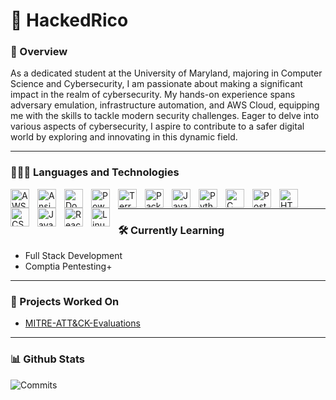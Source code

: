 # 👾 HackedRico 

### 🌌 Overview

  <p>
    As a dedicated student at the University of Maryland, majoring in Computer Science and Cybersecurity, I am passionate about making a significant impact in the realm of cybersecurity. 
    My hands-on experience spans adversary emulation, infrastructure automation, and AWS Cloud, equipping me with the skills to tackle modern security challenges. 
    Eager to delve into various aspects of cybersecurity, I aspire to contribute to a safer digital world by exploring and innovating in this dynamic field.
  </p>
  
---

### 👨🏽‍💻 Languages and Technologies

<img align="left" alt="AWS" width="30px" style="padding-right:10px;" src="https://cdn.jsdelivr.net/gh/devicons/devicon@latest/icons/amazonwebservices/amazonwebservices-original-wordmark.svg" />
<img align="left" alt="Ansible" width="30px" style="padding-right:10px;" src="https://cdn.jsdelivr.net/gh/devicons/devicon@latest/icons/ansible/ansible-original.svg" />
<img align="left" alt="Docker" width="30px" style="padding-right:10px;" src="https://cdn.jsdelivr.net/gh/devicons/devicon@latest/icons/docker/docker-original.svg" />
<img align="left" alt="Powershell" width="30px" style="padding-right:10px;" src="https://cdn.jsdelivr.net/gh/devicons/devicon@latest/icons/powershell/powershell-original.svg"  />
<img align="left" alt="Terraform" width="30px" style="padding-right:10px;" src="https://cdn.jsdelivr.net/gh/devicons/devicon@latest/icons/terraform/terraform-original.svg" />
<img align="left" alt="Packer" width="30px" style="padding-right:10px;" src="https://cdn.jsdelivr.net/gh/devicons/devicon@latest/icons/packer/packer-original-wordmark.svg" />
<img align="left" alt="Java" width="30px" style="padding-right:10px;" src="https://cdn.jsdelivr.net/gh/devicons/devicon/icons/java/java-original.svg"/>
<img align="left" alt="Python" width="30px" style="padding-right:10px;" src="https://cdn.jsdelivr.net/gh/devicons/devicon/icons/python/python-plain.svg" />
<img align="left" alt="C" width="30px" style="padding-right:10px;" src="https://cdn.jsdelivr.net/gh/devicons/devicon@latest/icons/c/c-original.svg" />
<img align="left" alt="PostgreSQL" width="30px" style="padding-right:10px;" src="https://cdn.jsdelivr.net/gh/devicons/devicon@latest/icons/postgresql/postgresql-original-wordmark.svg" />
<img align="left" alt="HTML" width="30px" style="padding-right:10px;" src="https://cdn.jsdelivr.net/gh/devicons/devicon/icons/html5/html5-plain.svg" />
<img align="left" alt="CSS" width="30px" style="padding-right:10px;" src="https://cdn.jsdelivr.net/gh/devicons/devicon/icons/css3/css3-plain.svg" />
<img align="left" alt="JavaScript" width="30px" style="padding-right:10px;" src="https://cdn.jsdelivr.net/gh/devicons/devicon/icons/javascript/javascript-plain.svg" />
<img align="left" alt="React" width="30px" style="padding-right:10px;" src="https://cdn.jsdelivr.net/gh/devicons/devicon/icons/react/react-original.svg" />
<img align="left" alt="Linux" width="30px" style="padding-right:10px;" src="https://cdn.jsdelivr.net/gh/devicons/devicon/icons/linux/linux-original.svg" />
<br />

---
### 🛠️ Currently Learning
- Full Stack Development
- Comptia Pentesting+

---
### 🚀 Projects Worked On
- [MITRE-ATT&CK-Evaluations ](https://github.com/attackevals/ael)

---
<!-- Username has to be Lower case -->

### 📊 Github Stats
![Commits](https://github-readme-stats.vercel.app/api?username=hackedrico&theme=aura&hide_border=true&include_all_commits=true&count_private=true)<br/>
<!-- ![Streak](https://github-readme-streak-stats.herokuapp.com/?user=HackedRico&theme=aura&hide_border=true)<br/> -->
<!-- ![Language Stats](https://github-readme-stats.vercel.app/api/top-langs/?username=hackedrico&theme=aura&hide_border=true&include_all_commits=true&count_private=true&layout=compact) -->
